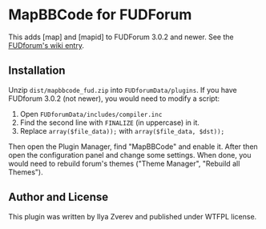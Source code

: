 # MapBBCode for FUDForum

This adds [map] and [mapid] to FUDForum 3.0.2 and newer. See the [FUDforum's wiki entry](http://cvs.prohost.org/index.php/Mapbbcode.plugin).

## Installation

Unzip `dist/mapbbcode_fud.zip` into `FUDforumData/plugins`. If you have FUDforum 3.0.2 (not newer), you would need to modify a script:

1. Open `FUDforumData/includes/compiler.inc`
2. Find the second line with `FINALIZE` (in uppercase) in it. 
3. Replace `array($file_data));` with `array($file_data, $dst));`

Then open the Plugin Manager, find "MapBBCode" and enable it. After then open the configuration panel and change some settings. When done, you would need to rebuild forum's themes ("Theme Manager", "Rebuild all Themes").

## Author and License

This plugin was written by Ilya Zverev and published under WTFPL license.

